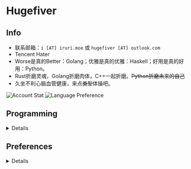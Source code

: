 # Hugefiver

## Info

- 联系邮箱：`i [AT] iruri.moe` 或 `hugefiver [AT] outlook.com`
- Tencent Hater
- Worse是真的Better：Golang；优雅是真的优雅：Haskell；好用是真的好用：Python。
- Rust折磨灵魂，Golang折磨肉体，C++一起折磨。~~Python折磨未来的自己~~
- 久坐不利心脑血管健康，来点~~类型~~体操吧。

![Account Stat](https://gh-stat-card.vercel.app/api?username=hugefiver&count_private=true&show_icons=true&hide_title=true&theme=graywhite&cache_seconds=1800)
![Language Preference](https://gh-stat-card.vercel.app/api/top-langs/?username=hugefiver&count_private=true&layout=compact&langs_count=10&theme=graywhite&hide=css,html,cmake,makefile,shell,dockerfile)

## Programming
<details>

- 有时的`Arch Linux`用户。目前向Windows势力妥协（不过[`ArchLinux WSL`](https://github.com/yuk7/ArchWSL)确实好用）
- 会点`C` `C++` `C#` `Common Lisp` `Dart` `Golang` `Java` `Kotlin` `JS/TS` `Lua` `Ocaml` `PHP` `Python` `Rust` `Scala` `Scheme` ~~`VBS`~~ 等语言~~的拼写~~，了解/正在了解`Clojure(Script)` `Elixir` `Haskell`。
- 一般写`Python`（脚本）、`Golang`（后端）比较多，略懂前端脚本语言、`Kotlin`、`Rust`、`Lisp`和`C#`这些。`C++`和`Java`仅限语法和上课学的Servlet，框架没用过。
- 前端`React`和`Vue`偏向`React Hooks`，移动端（从[`anko`](https://github.com/Kotlin/anko)去世之后）首选`Flutter`，桌面就`Electron`吧（`.net core`开源之后可以考虑下[`Avalonia`](https://github.com/AvaloniaUI/Avalonia)）。
- 后端框架`Gin`用的比较多，`Django`和`Flask`也可以，`express`也可以接受。
- `PostgreSQL`偏好，`MySQL`的安装靠现场搜教程或者直接`docker pull`。

</details>

## Preferences
<details>

- 浏览器。一直用`Chrome`，`Chromium Edge`也可以。
- 编辑器。一般用`VSCode`，写Python和JVM语言用JB系列（包括AS）。
- 配置文件。首选`json`和`yaml`，~~还有`toml`~~，如果是脚本语言就直接`.py` `.js`了。

</details>

